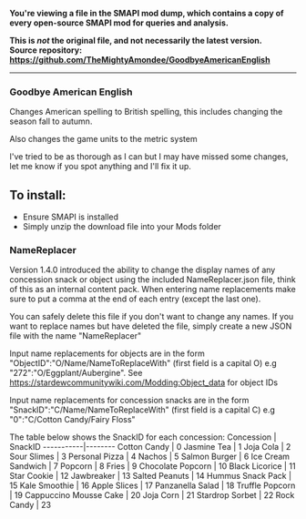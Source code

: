 **You're viewing a file in the SMAPI mod dump, which contains a copy of every open-source SMAPI mod
for queries and analysis.**

**This is _not_ the original file, and not necessarily the latest version.**  
**Source repository: https://github.com/TheMightyAmondee/GoodbyeAmericanEnglish**

----

### Goodbye American English ###

Changes American spelling to British spelling, this includes changing the season fall to autumn.

Also changes the game units to the metric system

I've tried to be as thorough as I can but I may have missed some changes, let me know if you spot anything and I'll fix it up.

## To install: ##
- Ensure SMAPI is installed
- Simply unzip the download file into your Mods folder

### NameReplacer ###
Version 1.4.0 introduced the ability to change the display names of any concession snack or object using the included NameReplacer.json file, think of this as an internal content pack. When entering name replacements make sure to put a comma at the end of each entry (except the last one). 

You can safely delete this file if you don't want to change any names. If you want to replace names but have deleted the file, simply create a new JSON file with the name "NameReplacer"

Input name replacements for objects are in the form "ObjectID":"O/Name/NameToReplaceWith" (first field is a capital O) e.g "272":"O/Eggplant/Aubergine". See https://stardewcommunitywiki.com/Modding:Object_data for object IDs

Input name replacements for concession snacks are in the form "SnackID":"C/Name/NameToReplaceWith" (first field is a capital C) e.g "0":"C/Cotton Candy/Fairy Floss"

The table below shows the SnackID for each concession:
Concession | SnackID
-----------|--------
Cotton Candy | 0
Jasmine Tea | 1
Joja Cola | 2
Sour Slimes | 3
Personal Pizza | 4
Nachos | 5
Salmon Burger | 6
Ice Cream Sandwich | 7
Popcorn | 8
Fries | 9
Chocolate Popcorn | 10
Black Licorice | 11
Star Cookie | 12
Jawbreaker | 13
Salted Peanuts | 14
Hummus Snack Pack | 15
Kale Smoothie | 16
Apple Slices | 17
Panzanella Salad | 18
Truffle Popcorn | 19
Cappuccino Mousse Cake | 20
Joja Corn | 21
Stardrop Sorbet | 22
Rock Candy | 23


